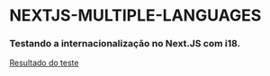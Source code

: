 # NEXTJS-MULTIPLE-LANGUAGES

### Testando a internacionalização no Next.JS com i18.

[Resultado do teste](https://nextjs-multiple-languages.vercel.app/)